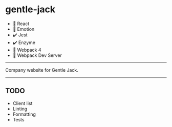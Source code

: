 # gentle-jack

* 🚀 React
* 🎨 Emotion
* ✔️ Jest
* ✔️ Enzyme
* 🚀 Webpack 4
* 🚀 Webpack Dev Server

---

Company website for Gentle Jack.

---

## TODO

* Client list
* Linting
* Formatting
* Tests